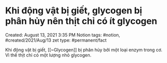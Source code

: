 # Khi động vật bị giết, glycogen bị phân hủy nên thịt chỉ có ít glycogen

Created: August 13, 2021 3:35 PM
Notion tags: #notion, #created/2021/Aug/13
zet type: #permanent/fact

Khi động vật bị giết, [[~Glycogen]] bị phân hủy bởi một loại enzym trong cơ. Vì thế thịt chỉ có một lượng nhỏ glycogen.